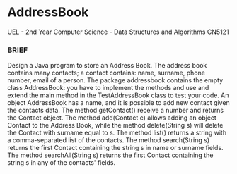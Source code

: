 # AddressBook
UEL - 2nd Year Computer Science - Data Structures and Algorithms CN5121

<h3>BRIEF</h3>
Design a Java program to store an Address Book. The address book contains many contacts; a contact contains: name, surname, phone number, email of a person.
The package addressbook contains the empty class AddressBook: you have to implement the methods and use and extend the main method in the TestAddressBook class to test your code.
An object AddressBook has a name, and it is possible to add new contact given the contacts data. The method getContact() receive a number and returns the Contact object.
The method add(Contact c) allows adding an object Contact to the Address Book, while the method delete(String s) will delete the Contact with surname equal to s.
The method list() returns a string with a comma-separated list of the contacts.
The method search(String s) returns the first Contact containing the string s in name or surname fields.
The method searchAll(String s) returns the first Contact containing the string s in any of the contacts' fields.
